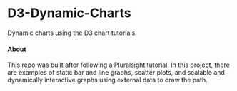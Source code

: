 # D3-Dynamic-Charts
Dynamic charts using the D3 chart tutorials.

#### About
This repo was built after following a Pluralsight tutorial. In this project, there are examples of static bar and line graphs, scatter plots, and scalable and dynamically interactive graphs using external data to draw the path. 

